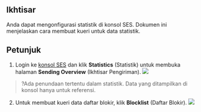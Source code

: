 ## Ikhtisar
Anda dapat mengonfigurasi statistik di konsol SES. Dokumen ini menjelaskan cara membuat kueri untuk data statistik.

## Petunjuk
1. Login ke [konsol SES](https://console.cloud.tencent.com/ses/stats) dan klik **Statistics** (Statistik) untuk membuka halaman **Sending Overview** (Ikhtisar Pengiriman).
![](https://main.qcloudimg.com/raw/cf24d915f8fc8c38443499fdcd463b5a.png)

>?Ada penundaan tertentu dalam statistik. Data yang ditampilkan di konsol hanya untuk referensi.

2. Untuk membuat kueri data daftar blokir, klik **Blocklist** (Daftar Blokir).
![](https://main.qcloudimg.com/raw/e980b06d913b6b54cf7599f097144b18.png)
